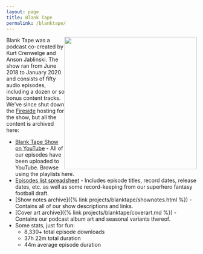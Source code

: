 ```yaml
---
layout: page
title: Blank Tape
permalink: /blanktape/
---
```


<img src="{{ 'projects/blanktape/albumart.jpg' | prepend: site.asset_url_prefix }}" style="float:right;" width=350 height=350>

Blank Tape was a podcast co-created by Kurt Crenwelge and Anson Jablinski. The show ran from June 2018 to January 2020 and consists of fifty audio episodes, including a dozen or so bonus content tracks. We've since shut down the [Fireside](https://fireside.fm) hosting for the show, but all the content is archived here:

- [Blank Tape Show on YouTube](https://www.youtube.com/channel/UCc_p9jyPMXd6MsTwcj9X_jQ/playlists) - All of our episodes have been uploaded to YouTube. Browse using the playlists here.
- [Episodes list spreadsheet](https://docs.google.com/spreadsheets/d/1EJj8q8rfTLLDk9fjtrUYqhldKODzueTYtC3_g4oNINs/edit?usp=sharing) - Includes episode titles, record dates, release dates, etc. as well as some record-keeping from our superhero fantasy football draft.
- [Show notes archive]({% link projects/blanktape/shownotes.html %}) - Contains all of our show descriptions and links.
- [Cover art archive]({% link projects/blanktape/coverart.md %}) - Contains our podcast album art and seasonal variants thereof.
- Some stats, just for fun:
    - 8,330+ total episode downloads
    - 37h 22m total duration
    - 44m average episode duration

